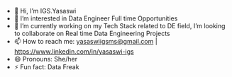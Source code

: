 - 👋 Hi, I’m IGS.Yasaswi
- 👀 I’m interested in Data Engineer Full time Opportunities
- 🌱 I’m currently working on my Tech Stack related to DE field, I’m looking to collaborate on Real time Data Engineering Projects
- 📫 How to reach me: yasaswiigsms@gmail.com | https://www.linkedin.com/in/yasaswi-igs
- 😄 Pronouns: She/her
- ⚡ Fun fact: Data Freak


